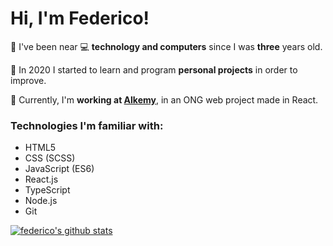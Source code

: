 <h1>Hi, I'm Federico!</h1>

<p align="left">🔷 I've been near 💻 <strong>technology and computers</strong> since I was <strong>three</strong> years old.</p>
<p align="left">🔷 In 2020 I started to learn and program <strong>personal projects</strong> in order to improve.</p>
<p align="left">🔷 Currently, I'm <strong>working at <a target="_blank" rel="noopener noreferrer" href="https://www.alkemy.org/">Alkemy</a></strong>, in an ONG web project made in React.</p>


<h3>Technologies I'm familiar with:</h3>

- HTML5
- CSS (SCSS)
- JavaScript (ES6)
- React.js
- TypeScript
- Node.js
- Git 
  
[![federico's github stats](https://github-readme-stats.vercel.app/api?username=federicoig&show_icons=true&count_private=true)](https://github.com/anuraghazra/github-readme-stats)

